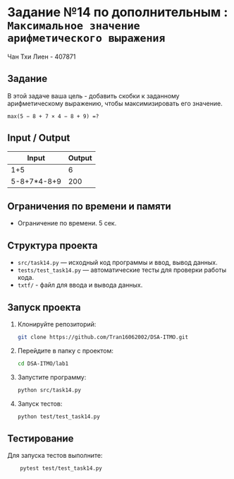 # Задание №14 по дополнительным  : `Максимальное значение арифметического выражения`
Чан Тхи Лиен - 407871

## Задание
В этой задаче ваша цель - добавить скобки к заданному арифметическому
выражению, чтобы максимизировать его значение.

`max(5 − 8 + 7 × 4 − 8 + 9) =?`
## Input / Output 

| Input                                | Output |
|--------------------------------------|--------|
| 1+5                                  | 6      |
| 5-8+7*4-8+9                          | 200    |


## Ограничения по времени и памяти

- Ограничение по времени. 5 сек.

## Структура проекта
- `src/task14.py` — исходный код программы и ввод, вывод данных.
- `tests/test_task14.py` — автоматические тесты для проверки работы кода.
- `txtf/` - файл для ввода и вывода данных.
## Запуск проекта
1. Клонируйте репозиторий:
   ```bash
   git clone https://github.com/Tran16062002/DSA-ITMO.git
   ```
2. Перейдите в папку с проектом:
   ```bash
   cd DSA-ITMO/lab1
   ```
3. Запустите программу:
   ```bash
   python src/task14.py
   ```

4. Запуск тестов:
   ```bash
   python test/test_task14.py
   ```
## Тестирование
Для запуска тестов выполните:
```bash
    pytest test/test_task14.py
```
